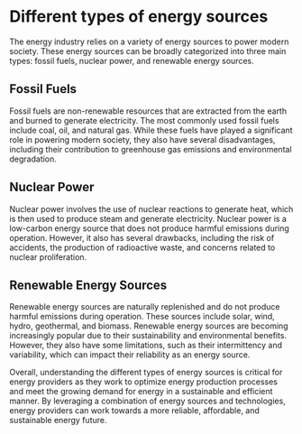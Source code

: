 Different types of energy sources
=======================================================================

The energy industry relies on a variety of energy sources to power modern society. These energy sources can be broadly categorized into three main types: fossil fuels, nuclear power, and renewable energy sources.

Fossil Fuels
------------

Fossil fuels are non-renewable resources that are extracted from the earth and burned to generate electricity. The most commonly used fossil fuels include coal, oil, and natural gas. While these fuels have played a significant role in powering modern society, they also have several disadvantages, including their contribution to greenhouse gas emissions and environmental degradation.

Nuclear Power
-------------

Nuclear power involves the use of nuclear reactions to generate heat, which is then used to produce steam and generate electricity. Nuclear power is a low-carbon energy source that does not produce harmful emissions during operation. However, it also has several drawbacks, including the risk of accidents, the production of radioactive waste, and concerns related to nuclear proliferation.

Renewable Energy Sources
------------------------

Renewable energy sources are naturally replenished and do not produce harmful emissions during operation. These sources include solar, wind, hydro, geothermal, and biomass. Renewable energy sources are becoming increasingly popular due to their sustainability and environmental benefits. However, they also have some limitations, such as their intermittency and variability, which can impact their reliability as an energy source.

Overall, understanding the different types of energy sources is critical for energy providers as they work to optimize energy production processes and meet the growing demand for energy in a sustainable and efficient manner. By leveraging a combination of energy sources and technologies, energy providers can work towards a more reliable, affordable, and sustainable energy future.
